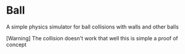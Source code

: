 # Ball
 A simple physics simulator for ball collisions with walls and other balls

 [Warning]
 The collision doesn't work that well this is simple a proof of concept
